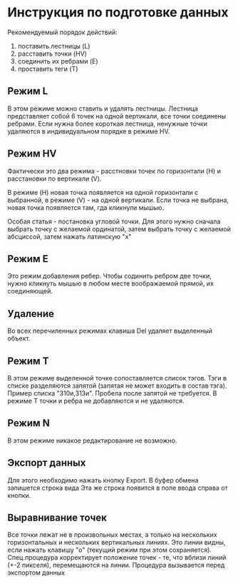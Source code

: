 Инструкция по подготовке данных
===============================
Рекомендуемый порядок действий:
1) поставить лестницы (L)
2) расставить точки  (HV) 
3) соединить их ребрами  (E)
4) проставить теги   (T)

Режим L
---
В этом режиме можно ставить и удалять лестницы.
Лестница представляет собой 6 точек на одной вертикали, все точки соединены ребрами.
Если нужна более короткая лестница, ненужные точки удаляются в индивидуальном порядке в режиме HV.

Режим HV
---
Фактически это два режима - расстновки точек по горизонтали (H) и расстановки по вертикали (V).

В режиме (H) новая точка появляется на одной горизонтали с выбранной, в режиме (V) - на одной вертикали.
Если точка не выбрана, новая точка появляется там, гда кликнули мышью.

Особая статья - постановка угловой точки. Для этого нужно сначала выбрать точку с желаемой ординатой, затем выбрать точку с желаемой абсциссой, затем нажать латинскую "x" 

Режим E
---
Это режим добавления ребер. 
Чтобы содинить ребром две точки, нужно кликнуть мышью в любом месте воображаемой прямой, их соединяющей.

Удаление
---
Во всех перечиленных режимах клавиша Del удаляет выделенный объект.

Режим T
---
В этом режиме выделенной точке сопоставляется список тэгов. Тэги в списке разделяются запятой (запятая не может входить в состав тэга).
Пример списка "310и,313и". Пробела после запятой не требуется.
В режиме Т точки и ребра не добавляются и не удаляются.

Режим N
---
 В этом режиме никакое редактирование не возможно.
 
Экспорт данных
 ---
 Для этого необходимо нажать кнопку Export.
 В буфер обмена запишется строка вида
 Эта же строка появится в поле ввода справа от кнопки. 
 
 Выравнивание точек
 ---
 Все точки лежат не в произвольных местах, а только на нескольких горизонтальных и нескольких вертикальных линиях.
 Это линии видны, если нажать клавишу "o" (текущий режим при этом сохраняется).
 Спец.процедура корректирует положение точек - те, что вблизи линий (+-2 пикселя), перемещаются на линии. 
 Процедура вызывается перед экспортом данных
